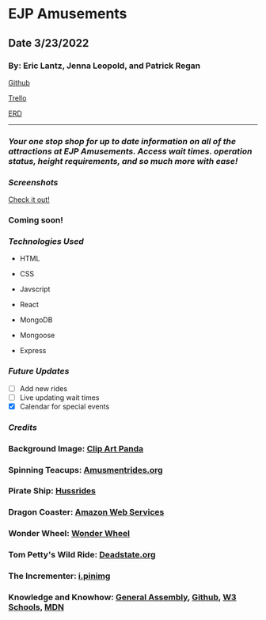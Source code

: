 # EJP Amusements

## Date 3/23/2022

### By: Eric Lantz, Jenna Leopold, and Patrick Regan


[Github](https://github.com/pregan23/EJP_Amusements)

[Trello](https://trello.com/b/mbNYhFNh/theme-park)

[ERD](https://app.diagrams.net/?sketch=1#G1za9An_pi-eQSMQUkMuqYVYNRQlWbBnDR)



---

### **_Your one stop shop for up to date information on all of the attractions at EJP Amusements.  Access wait times. operation status, height requirements, and so much more with ease!_**

### **_Screenshots_**

[Check it out!](https://imgur.com/a/0t7o4n7)



### Coming soon!


### **_Technologies Used_**

- HTML

- CSS

- Javscript

- React

- MongoDB

- Mongoose

- Express



### **_Future Updates_**

- [ ] Add new rides
- [ ] Live updating wait times
- [x] Calendar for special events
<!-- - [x] ~~Strikethrough~~ Items Also -->

### **_Credits_**

### **Background Image**: [Clip Art Panda](http://images.clipartpanda.com/theme-clipart-ThemePark.svg)

### **Spinning Teacups**: [Amusmentrides.org](https://amusementrides.org/wp-content/uploads/2016/06/All-You-Need-To-Know-About-Taking-Your-Children-On-The-Tea-Cup-Ride.jpg)

### **Pirate Ship**: [Hussrides](https://www.hussrides.com/sites/default/files/gallery/pirate-ship-g9.jpg)

### **Dragon Coaster**: [Amazon Web Services](https://s3.amazonaws.com/project-images-2018/_AUTOx1084_fit_center-center/Dragon_Roller_Coaster_02.jpg)

### **Wonder Wheel**: [Wonder Wheel](https://3.bp.blogspot.com/-Lv3QaHbnTSk/Tzqaj_RiJBI/AAAAAAAADic/MSFXAqioJr8/s1600/100_4559.JPG)

### **Tom Petty's Wild Ride**: [Deadstate.org](https://deadstate.org/wp-content/uploads/2014/04/Screen-Shot-2014-04-11-at-12.57.51-PM.png)

### **The Incrementer**: [i.pinimg](https://i.pinimg.com/originals/32/12/8a/32128ab6b94c911684213e904a42e206.jpg)



### **Knowledge and Knowhow**: [General Assembly](https://generalassemb.ly/), [Github](https://github.com/), [W3 Schools](https://www.w3schools.com/), [MDN](https://developer.mozilla.org/en-US/)
